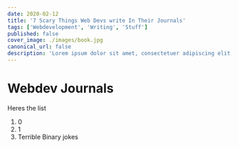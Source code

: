 ```yaml
---
date: 2020-02-12
title: '7 Scary Things Web Devs write In Their Journals'
tags: ['Webdevelopment', 'Writing', 'Stuff']
published: false
cover_image: ./images/book.jpg
canonical_url: false
description: 'Lorem ipsum dolor sit amet, consectetuer adipiscing elit, sed diam nonummy nibh euismod tincidunt ut laoreet dolore magna aliquam erat volutpat.'
---
```


# Webdev Journals

Heres the list

1. 0
2. 1
3. Terrible Binary jokes
